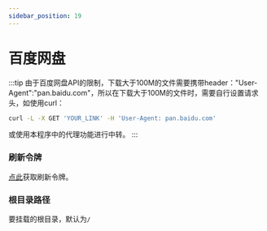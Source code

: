 ```yaml
---
sidebar_position: 19
---
```


# 百度网盘

:::tip
由于百度网盘API的限制，下载大于100M的文件需要携带header："User-Agent":"pan.baidu.com"，所以在下载大于100M的文件时，需要自行设置请求头，如使用curl：
```bash
curl -L -X GET 'YOUR_LINK' -H 'User-Agent: pan.baidu.com' 
```
或使用本程序中的代理功能进行中转。
:::

### 刷新令牌
[点此](http://openapi.baidu.com/oauth/2.0/authorize?response_type=code&client_id=iYCeC9g08h5vuP9UqvPHKKSVrKFXGa1v&redirect_uri=https://tool.nn.ci/baidu/callback&scope=basic,netdisk&qrcode=1)获取刷新令牌。

### 根目录路径
要挂载的根目录，默认为`/`